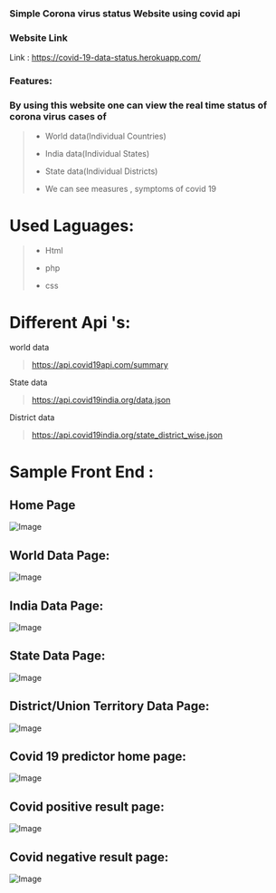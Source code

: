### Simple Corona virus status Website using covid api

### Website Link
Link : https://covid-19-data-status.herokuapp.com/


### Features:
### By using this website one can view the real time status of corona virus cases of

> * World data(Individual Countries)
> 
> * India data(Individual States)
> 
>  * State data(Individual Districts)
> 
> * We can see measures , symptoms of covid 19

# Used Laguages:
> * Html
> 
> *  php
> 
> * css

# Different  Api 's:
world data
> https://api.covid19api.com/summary

State data
> https://api.covid19india.org/data.json
> 
District data
> https://api.covid19india.org/state_district_wise.json


# Sample Front End :

## Home Page
![Image](./Output/Home.png)

## World Data Page:
![Image](./Output/World%20Data.png)
## India Data Page:
![Image](./Output/India.png)
## State Data Page:
![Image](./Output/State%20Data.png)

## District/Union Territory Data Page:
![Image](./Output/District.png)
## Covid 19 predictor home page:
![Image](./Output/covid%20home%202.png)
## Covid positive result page:
![Image](./Output/Covid%20+ve%20Result.png)
## Covid negative result page:
![Image](./Output/Covid%20-ve%20result.png)
